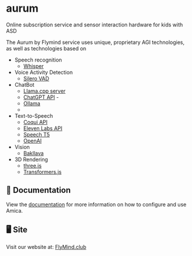 # aurum
Online subscription service and sensor interaction hardware for kids with ASD

The Aurum by Flymind service uses unique, proprietary AGI technologies, as well as technologies based on

- Speech recognition
  - [Whisper](https://openai.com/research/whisper)
- Voice Activity Detection
  - [Silero VAD](https://github.com/ricky0123/vad/)
- ChatBot
  - [Llama.cpp server](https://github.com/ggerganov/llama.cpp)
  - [ChatGPT API](https://platform.openai.com/docs/api-reference/chat)   -
  - [Ollama](https://ollama.ai)
  - 
- Text-to-Speech
  - [Coqui API](https://coqui.ai/)
  - [Eleven Labs API](https://elevenlabs.io/)
  - [Speech T5](https://huggingface.co/microsoft/speecht5_tts)
  - [OpenAI](https://platform.openai.com/docs/guides/text-to-speech)
- Vision
  - [Bakllava](https://github.com/SkunkworksAI/BakLLaVA)
- 3D Rendering
  - [three.js](https://threejs.org/)
  - [Transformers.js](https://huggingface.co/docs/transformers.js/index)



## 📖 Documentation

View the [documentation](https://docs.flymind.club) for more information on how to configure and use Amica.

## 🖥️ Site

Visit our website at: [FlyMind.club](https://docs.flymind.club)

